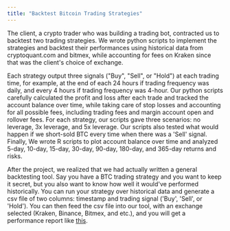 ```yaml
---
title: "Backtest Bitcoin Trading Strategies"
---
```


The client, a crypto trader who was building a trading bot, contracted us to backtest two trading strategies. We wrote python scripts to implement the strategies and backtest their performances using historical data from cryptoquant.com and bitmex, while accounting for fees on Kraken since that was the client's choice of exchange.

Each strategy output three signals ("Buy", "Sell", or "Hold") at each trading time, for example, at the end of each 24 hours if trading frequency was daily, and every 4 hours if trading frequency was 4-hour. Our python scripts carefully calculated the profit and loss after each trade and tracked the account balance over time, while taking care of stop losses and accounting for all possible fees, including trading fees and margin account open and rollover fees. For each strategy, our scripts gave three scenarios: no leverage, 3x leverage, and 5x leverage. Our scripts also tested what would happen if we short-sold BTC every time when there was a 'Sell' signal. Finally, We wrote R scripts to plot account balance over time and analyzed 5-day, 10-day, 15-day, 30-day, 90-day, 180-day, and 365-day returns and risks.

After the project, we realized that we had actually written a general backtesting tool. Say you have a BTC trading strategy and you want to keep it secret, but you also want to know how well it would've performed historically. You can run your strategy over historical data and generate a csv file of two columns: timestamp and trading signal ('Buy', 'Sell', or 'Hold'). You can then feed the csv file into our tool, with an exchange selected (Kraken, Binance, Bitmex, and etc.), and you will get a performance report like [this](https://github.com/gmlang/gallery/blob/d4e246f345bea068bc98807e72aadcc2944d69ef/backtest-btc-30-day-return-risk.pdf).